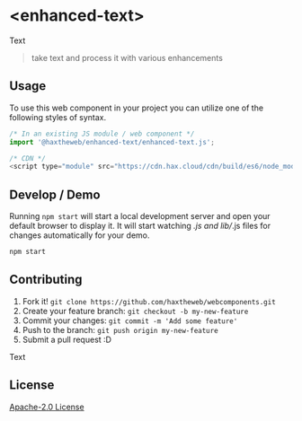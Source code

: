 # &lt;enhanced-text&gt;

Text
> take text and process it with various enhancements

## Usage
To use this web component in your project you can utilize one of the following styles of syntax.

```js
/* In an existing JS module / web component */
import '@haxtheweb/enhanced-text/enhanced-text.js';

/* CDN */
<script type="module" src="https://cdn.hax.cloud/cdn/build/es6/node_modules/@haxtheweb/enhanced-text/enhanced-text.js"></script>
```

## Develop / Demo
Running `npm start` will start a local development server and open your default browser to display it. It will start watching *.js and lib/*.js files for changes automatically for your demo.
```bash
npm start
```


## Contributing

1. Fork it! `git clone https://github.com/haxtheweb/webcomponents.git`
2. Create your feature branch: `git checkout -b my-new-feature`
3. Commit your changes: `git commit -m 'Add some feature'`
4. Push to the branch: `git push origin my-new-feature`
5. Submit a pull request :D

Text

## License
[Apache-2.0 License](http://opensource.org/licenses/Apache-2.0)